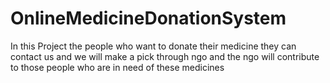 # OnlineMedicineDonationSystem
In this Project the people who want to donate their medicine they can contact us and we will make a pick through ngo and the ngo will contribute to those people who are in need of these medicines
